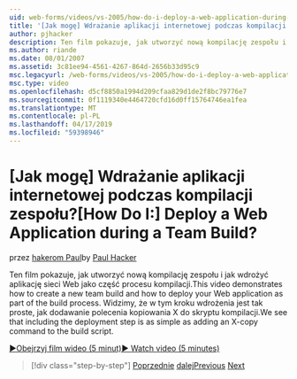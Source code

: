```yaml
---
uid: web-forms/videos/vs-2005/how-do-i-deploy-a-web-application-during-a-team-build
title: '[Jak mogę] Wdrażanie aplikacji internetowej podczas kompilacji zespołu? | Microsoft Docs'
author: pjhacker
description: Ten film pokazuje, jak utworzyć nową kompilację zespołu i jak wdrożyć aplikację sieci Web jako część procesu kompilacji. Widzimy, że w tym deploym...
ms.author: riande
ms.date: 08/01/2007
ms.assetid: 3c81ee94-4561-4267-864d-2656b33d95c9
msc.legacyurl: /web-forms/videos/vs-2005/how-do-i-deploy-a-web-application-during-a-team-build
msc.type: video
ms.openlocfilehash: d5cf8850a1994d209cfaa829d1de2f8bc79776e7
ms.sourcegitcommit: 0f1119340e4464720cfd16d0ff15764746ea1fea
ms.translationtype: MT
ms.contentlocale: pl-PL
ms.lasthandoff: 04/17/2019
ms.locfileid: "59398946"
---
```

# <a name="how-do-i-deploy-a-web-application-during-a-team-build"></a><span data-ttu-id="df1d0-105">[Jak mogę] Wdrażanie aplikacji internetowej podczas kompilacji zespołu?</span><span class="sxs-lookup"><span data-stu-id="df1d0-105">[How Do I:] Deploy a Web Application during a Team Build?</span></span>

<span data-ttu-id="df1d0-106">przez [hakerom Paul](https://github.com/pjhacker)</span><span class="sxs-lookup"><span data-stu-id="df1d0-106">by [Paul Hacker](https://github.com/pjhacker)</span></span>

<span data-ttu-id="df1d0-107">Ten film pokazuje, jak utworzyć nową kompilację zespołu i jak wdrożyć aplikację sieci Web jako część procesu kompilacji.</span><span class="sxs-lookup"><span data-stu-id="df1d0-107">This video demonstrates how to create a new team build and how to deploy your Web application as part of the build process.</span></span> <span data-ttu-id="df1d0-108">Widzimy, że w tym kroku wdrożenia jest tak proste, jak dodawanie polecenia kopiowania X do skryptu kompilacji.</span><span class="sxs-lookup"><span data-stu-id="df1d0-108">We see that including the deployment step is as simple as adding an X-copy command to the build script.</span></span>

[<span data-ttu-id="df1d0-109">&#9654;Obejrzyj film wideo (5 minut)</span><span class="sxs-lookup"><span data-stu-id="df1d0-109">&#9654; Watch video (5 minutes)</span></span>](https://channel9.msdn.com/Blogs/ASP-NET-Site-Videos/how-do-i-deploy-a-web-application-during-a-team-build)

> [!div class="step-by-step"]
> <span data-ttu-id="df1d0-110">[Poprzednie](how-do-i-automate-testing-using-team-build.md)
> [dalej](how-do-i-run-unit-tests-against-a-deployed-database.md)</span><span class="sxs-lookup"><span data-stu-id="df1d0-110">[Previous](how-do-i-automate-testing-using-team-build.md)
[Next](how-do-i-run-unit-tests-against-a-deployed-database.md)</span></span>
